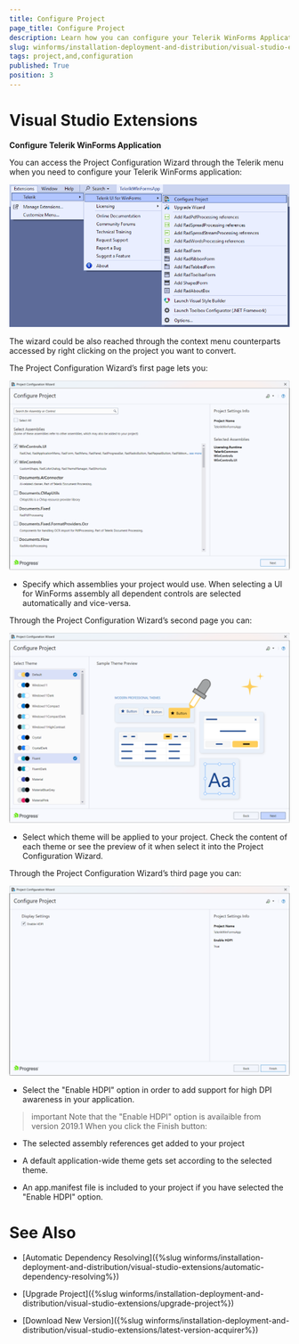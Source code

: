 ```yaml
---
title: Configure Project
page_title: Configure Project
description: Learn how you can configure your Telerik WinForms Application.
slug: winforms/installation-deployment-and-distribution/visual-studio-extensions/configure-project
tags: project,and,configuration
published: True
position: 3
---
```


# Visual Studio Extensions

__Configure Telerik WinForms Application__

You can access the Project Configuration Wizard through the Telerik menu when you need to configure your Telerik WinForms application:

![installation-deployment-and-distribution-vsx-overview 003](images/installation-deployment-and-distribution-vsx-configure-project000.png)

The wizard could be also reached through the context menu counterparts accessed by right clicking on the project you want to convert.

The Project Configuration Wizard’s first page lets you:

![installation-deployment-and-distribution-vsx-configure-project 001](images/installation-deployment-and-distribution-vsx-configure-project001.png)

* Specify which assemblies your project would use. When selecting a UI for WinForms assembly all dependent controls are selected automatically and vice-versa.

Through the Project Configuration Wizard’s second page you can:

![installation-deployment-and-distribution-vsx-configure-project 002](images/installation-deployment-and-distribution-vsx-configure-project002.png)

* Select which theme will be applied to your project. Check the content of each theme or see the preview of it when select it into the Project Configuration Wizard.

Through the Project Configuration Wizard’s third page you can:

![installation-deployment-and-distribution-vsx-configure-project 003](images/installation-deployment-and-distribution-vsx-configure-project003.png)

* Select the "Enable HDPI" option in order to add support for high DPI awareness in your application.

>important Note that the "Enable HDPI" option is availaible from version 2019.1
When you click the Finish button:

* The selected assembly references get added to your project

* A default application-wide theme gets set according to the selected theme.

* An app.manifest file is included to your project if you have selected the "Enable HDPI" option.

# See Also

 * [Automatic Dependency Resolving]({%slug winforms/installation-deployment-and-distribution/visual-studio-extensions/automatic-dependency-resolving%})

 * [Upgrade Project]({%slug winforms/installation-deployment-and-distribution/visual-studio-extensions/upgrade-project%})

 * [Download New Version]({%slug winforms/installation-deployment-and-distribution/visual-studio-extensions/latest-version-acquirer%})